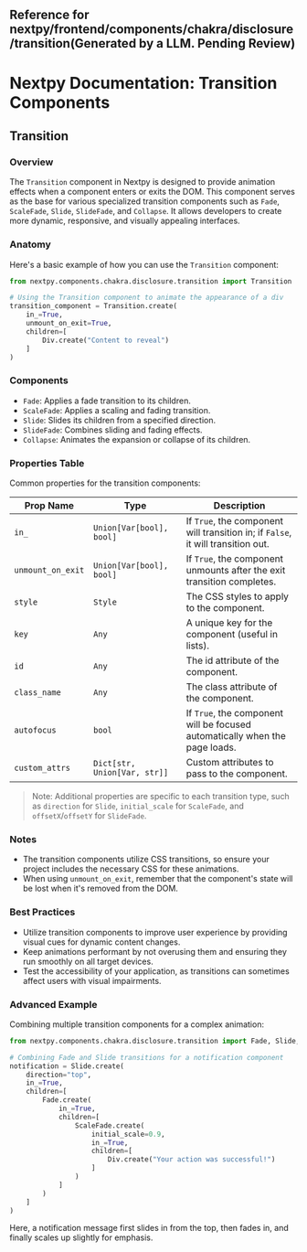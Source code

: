##  Reference for nextpy/frontend/components/chakra/disclosure/transition(Generated by a LLM. Pending Review)

# Nextpy Documentation: Transition Components

## Transition

### Overview

The `Transition` component in Nextpy is designed to provide animation effects when a component enters or exits the DOM. This component serves as the base for various specialized transition components such as `Fade`, `ScaleFade`, `Slide`, `SlideFade`, and `Collapse`. It allows developers to create more dynamic, responsive, and visually appealing interfaces.

### Anatomy

Here's a basic example of how you can use the `Transition` component:

```python
from nextpy.components.chakra.disclosure.transition import Transition

# Using the Transition component to animate the appearance of a div
transition_component = Transition.create(
    in_=True,
    unmount_on_exit=True,
    children=[
        Div.create("Content to reveal")
    ]
)
```

### Components

- `Fade`: Applies a fade transition to its children.
- `ScaleFade`: Applies a scaling and fading transition.
- `Slide`: Slides its children from a specified direction.
- `SlideFade`: Combines sliding and fading effects.
- `Collapse`: Animates the expansion or collapse of its children.

### Properties Table

Common properties for the transition components:

| Prop Name       | Type                     | Description                                                               |
|-----------------|--------------------------|---------------------------------------------------------------------------|
| `in_`           | `Union[Var[bool], bool]` | If `True`, the component will transition in; if `False`, it will transition out. |
| `unmount_on_exit` | `Union[Var[bool], bool]` | If `True`, the component unmounts after the exit transition completes.  |
| `style`         | `Style`                  | The CSS styles to apply to the component.                                 |
| `key`           | `Any`                    | A unique key for the component (useful in lists).                         |
| `id`            | `Any`                    | The id attribute of the component.                                        |
| `class_name`    | `Any`                    | The class attribute of the component.                                     |
| `autofocus`     | `bool`                   | If `True`, the component will be focused automatically when the page loads. |
| `custom_attrs`  | `Dict[str, Union[Var, str]]` | Custom attributes to pass to the component.                            |

> Note: Additional properties are specific to each transition type, such as `direction` for `Slide`, `initial_scale` for `ScaleFade`, and `offsetX`/`offsetY` for `SlideFade`.

### Notes

- The transition components utilize CSS transitions, so ensure your project includes the necessary CSS for these animations.
- When using `unmount_on_exit`, remember that the component's state will be lost when it's removed from the DOM.

### Best Practices

- Utilize transition components to improve user experience by providing visual cues for dynamic content changes.
- Keep animations performant by not overusing them and ensuring they run smoothly on all target devices.
- Test the accessibility of your application, as transitions can sometimes affect users with visual impairments.

### Advanced Example

Combining multiple transition components for a complex animation:

```python
from nextpy.components.chakra.disclosure.transition import Fade, Slide, ScaleFade

# Combining Fade and Slide transitions for a notification component
notification = Slide.create(
    direction="top",
    in_=True,
    children=[
        Fade.create(
            in_=True,
            children=[
                ScaleFade.create(
                    initial_scale=0.9,
                    in_=True,
                    children=[
                        Div.create("Your action was successful!")
                    ]
                )
            ]
        )
    ]
)
```

Here, a notification message first slides in from the top, then fades in, and finally scales up slightly for emphasis.